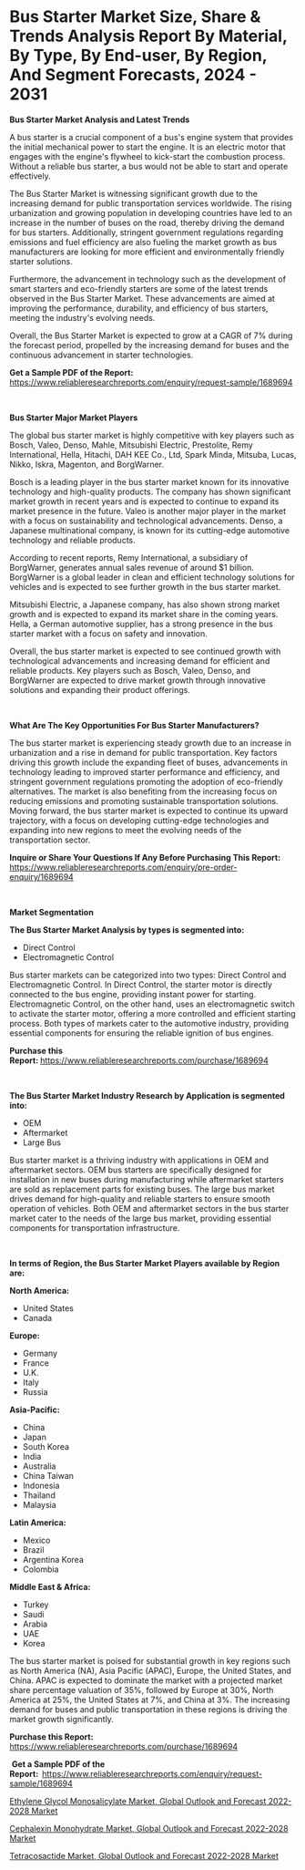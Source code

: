 <p><h1>Bus Starter Market Size, Share & Trends Analysis Report By Material, By Type, By End-user, By Region, And Segment Forecasts, 2024 - 2031</h1></p><p><strong>Bus Starter Market Analysis and Latest Trends</strong></p>
<p><p>A bus starter is a crucial component of a bus's engine system that provides the initial mechanical power to start the engine. It is an electric motor that engages with the engine's flywheel to kick-start the combustion process. Without a reliable bus starter, a bus would not be able to start and operate effectively.</p><p>The Bus Starter Market is witnessing significant growth due to the increasing demand for public transportation services worldwide. The rising urbanization and growing population in developing countries have led to an increase in the number of buses on the road, thereby driving the demand for bus starters. Additionally, stringent government regulations regarding emissions and fuel efficiency are also fueling the market growth as bus manufacturers are looking for more efficient and environmentally friendly starter solutions.</p><p>Furthermore, the advancement in technology such as the development of smart starters and eco-friendly starters are some of the latest trends observed in the Bus Starter Market. These advancements are aimed at improving the performance, durability, and efficiency of bus starters, meeting the industry's evolving needs.</p><p>Overall, the Bus Starter Market is expected to grow at a CAGR of 7% during the forecast period, propelled by the increasing demand for buses and the continuous advancement in starter technologies.</p></p>
<p><strong>Get a Sample PDF of the Report:&nbsp;</strong> <a href="https://www.reliableresearchreports.com/enquiry/request-sample/1689694">https://www.reliableresearchreports.com/enquiry/request-sample/1689694</a></p>
<p>&nbsp;</p>
<p><strong>Bus Starter Major Market Players</strong></p>
<p><p>The global bus starter market is highly competitive with key players such as Bosch, Valeo, Denso, Mahle, Mitsubishi Electric, Prestolite, Remy International, Hella, Hitachi, DAH KEE Co., Ltd, Spark Minda, Mitsuba, Lucas, Nikko, Iskra, Magenton, and BorgWarner. </p><p>Bosch is a leading player in the bus starter market known for its innovative technology and high-quality products. The company has shown significant market growth in recent years and is expected to continue to expand its market presence in the future. Valeo is another major player in the market with a focus on sustainability and technological advancements. Denso, a Japanese multinational company, is known for its cutting-edge automotive technology and reliable products.</p><p>According to recent reports, Remy International, a subsidiary of BorgWarner, generates annual sales revenue of around $1 billion. BorgWarner is a global leader in clean and efficient technology solutions for vehicles and is expected to see further growth in the bus starter market.</p><p>Mitsubishi Electric, a Japanese company, has also shown strong market growth and is expected to expand its market share in the coming years. Hella, a German automotive supplier, has a strong presence in the bus starter market with a focus on safety and innovation.</p><p>Overall, the bus starter market is expected to see continued growth with technological advancements and increasing demand for efficient and reliable products. Key players such as Bosch, Valeo, Denso, and BorgWarner are expected to drive market growth through innovative solutions and expanding their product offerings.</p></p>
<p>&nbsp;</p>
<p><strong>What Are The Key Opportunities For Bus Starter Manufacturers?</strong></p>
<p><p>The bus starter market is experiencing steady growth due to an increase in urbanization and a rise in demand for public transportation. Key factors driving this growth include the expanding fleet of buses, advancements in technology leading to improved starter performance and efficiency, and stringent government regulations promoting the adoption of eco-friendly alternatives. The market is also benefiting from the increasing focus on reducing emissions and promoting sustainable transportation solutions. Moving forward, the bus starter market is expected to continue its upward trajectory, with a focus on developing cutting-edge technologies and expanding into new regions to meet the evolving needs of the transportation sector.</p></p>
<p><strong>Inquire or Share Your Questions If Any Before Purchasing This Report:</strong> <a href="https://www.reliableresearchreports.com/enquiry/pre-order-enquiry/1689694">https://www.reliableresearchreports.com/enquiry/pre-order-enquiry/1689694</a></p>
<p>&nbsp;</p>
<p><strong>Market Segmentation</strong></p>
<p><strong>The Bus Starter Market Analysis by types is segmented into:</strong></p>
<p><ul><li>Direct Control</li><li>Electromagnetic Control</li></ul></p>
<p><p>Bus starter markets can be categorized into two types: Direct Control and Electromagnetic Control. In Direct Control, the starter motor is directly connected to the bus engine, providing instant power for starting. Electromagnetic Control, on the other hand, uses an electromagnetic switch to activate the starter motor, offering a more controlled and efficient starting process. Both types of markets cater to the automotive industry, providing essential components for ensuring the reliable ignition of bus engines.</p></p>
<p><strong>Purchase this Report:&nbsp;</strong><a href="https://www.reliableresearchreports.com/purchase/1689694">https://www.reliableresearchreports.com/purchase/1689694</a></p>
<p>&nbsp;</p>
<p><strong>The Bus Starter Market Industry Research by Application is segmented into:</strong></p>
<p><ul><li>OEM</li><li>Aftermarket</li><li>Large Bus</li></ul></p>
<p><p>Bus starter market is a thriving industry with applications in OEM and aftermarket sectors. OEM bus starters are specifically designed for installation in new buses during manufacturing while aftermarket starters are sold as replacement parts for existing buses. The large bus market drives demand for high-quality and reliable starters to ensure smooth operation of vehicles. Both OEM and aftermarket sectors in the bus starter market cater to the needs of the large bus market, providing essential components for transportation infrastructure.</p></p>
<p>&nbsp;</p>
<p><strong>In terms of Region, the Bus Starter Market Players available by Region are:</strong></p>
<p>
    <p> <strong> North America: </strong>
        <ul>
            <li>United States</li>
            <li>Canada</li>
        </ul>
        </p> 
    <p> <strong> Europe: </strong>
        <ul>
            <li>Germany</li>
            <li>France</li>
            <li>U.K.</li>
            <li>Italy</li>
            <li>Russia</li>
        </ul>
        </p> 
    <p> <strong> Asia-Pacific: </strong>
        <ul>
            <li>China</li>
            <li>Japan</li>
            <li>South Korea</li>
            <li>India</li>
            <li>Australia</li>
            <li>China Taiwan</li>
            <li>Indonesia</li>
            <li>Thailand</li>
            <li>Malaysia</li>
        </ul>
        </p> 
    <p> <strong> Latin America: </strong>
        <ul>
            <li>Mexico</li>
            <li>Brazil</li>
            <li>Argentina Korea</li>
            <li>Colombia</li>
        </ul>
        </p> 
    <p> <strong> Middle East & Africa: </strong>
        <ul>
            <li>Turkey</li>
            <li>Saudi</li>
            <li>Arabia</li>
            <li>UAE</li>
            <li>Korea</li>
        </ul>
    </p>
    </p>
<p><p>The bus starter market is poised for substantial growth in key regions such as North America (NA), Asia Pacific (APAC), Europe, the United States, and China. APAC is expected to dominate the market with a projected market share percentage valuation of 35%, followed by Europe at 30%, North America at 25%, the United States at 7%, and China at 3%. The increasing demand for buses and public transportation in these regions is driving the market growth significantly.</p></p>
<p><strong>Purchase this Report: </strong><a href="https://www.reliableresearchreports.com/purchase/1689694">https://www.reliableresearchreports.com/purchase/1689694</a></p>
<p>&nbsp;<strong>Get a Sample PDF of the Report:&nbsp;&nbsp;</strong><a href="https://www.reliableresearchreports.com/enquiry/request-sample/1689694">https://www.reliableresearchreports.com/enquiry/request-sample/1689694</a></p>
<p><strong></strong></p>
<p><p><a href="https://view.publitas.com/reportprime-1/ethylene-glycol-monosalicylate-market-global-outlook-and-forecast-2022-2028-market-growth-market-trends-covid-19-impact-and-forecasts-for-period-from-2023-2030/">Ethylene Glycol Monosalicylate Market, Global Outlook and Forecast 2022-2028 Market</a></p><p><a href="https://view.publitas.com/reportprime-1/global-cephalexin-monohydrate-market-global-outlook-and-forecast-2022-2028-market-by-types-applications-and-major-players-with-regional-growth-rate-analysis-and-development-situation-from-2023-to-2030/">Cephalexin Monohydrate Market, Global Outlook and Forecast 2022-2028 Market</a></p><p><a href="https://view.publitas.com/reportprime-1/tetracosactide-market-global-outlook-and-forecast-2022-2028-market-size-share-trends-analysis-report-by-application-regional-outlook-competitive-strategies-and-segment-forecasts-2023-2030/">Tetracosactide Market, Global Outlook and Forecast 2022-2028 Market</a></p></p>